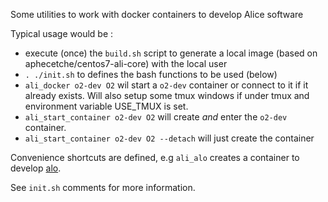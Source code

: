 Some utilities to work with docker containers to develop Alice software

Typical usage would be :

- execute (once) the `build.sh` script to generate a local image (based on aphecetche/centos7-ali-core) with the local
    user
- `. ./init.sh` to defines the bash functions to be used (below)
- `ali_docker o2-dev O2` wil start a `o2-dev` container or connect to it if it already exists. Will also setup some tmux windows if under tmux and environment variable USE_TMUX is set.
- `ali_start_container o2-dev O2` will create *and* enter the `o2-dev` container.
- `ali_start_container o2-dev O2 --detach` will just create the container

Convenience shortcuts are defined, e.g `ali_alo` creates a container to develop
[alo](https://github.com/aphecetche/alo).

See `init.sh` comments for more information.
